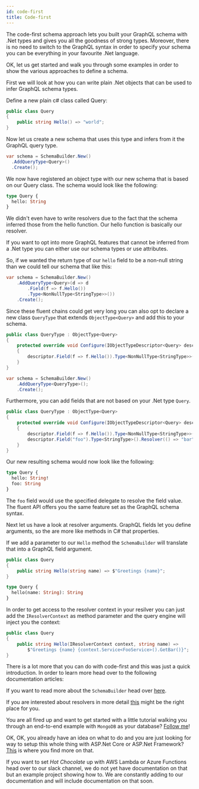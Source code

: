 ```yaml
---
id: code-first
title: Code-first
---
```


The code-first schema approach lets you built your GraphQL schema with .Net types and gives you all the goodness of strong types. Moreover, there is no need to switch to the GraphQL syntax in order to specify your schema you can be everything in your favourite .Net language.

OK, let us get started and walk you through some examples in order to show the various approaches to define a schema.

First we will look at how you can write plain .Net objects that can be used to infer GraphQL schema types.

Define a new plain c# class called Query:

```csharp
public class Query
{
    public string Hello() => "world";
}
```

Now let us create a new schema that uses this type and infers from it the GraphQL query type.

```csharp
var schema = SchemaBuilder.New()
  .AddQueryType<Query>()
  .Create();
```

We now have registered an object type with our new schema that is based on our Query class. The schema would look like the following:

```graphql
type Query {
  hello: String
}
```

We didn't even have to write resolvers due to the fact that the schema inferred those from the hello function. Our hello function is basically our resolver.

If you want to opt into more GraphQL features that cannot be inferred from a .Net type you can either use our schema types or use attributes.

So, if we wanted the return type of our `hello` field to be a non-null string than we could tell our schema that like this:

```csharp
var schema = SchemaBuilder.New()
    .AddQueryType<Query>(d => d
        .Field(f => f.Hello())
        .Type<NonNullType<StringType>>())
    .Create();
```

Since these fluent chains could get very long you can also opt to declare a new class `QueryType` that extends `ObjectType<Query>` and add this to your schema.

```csharp
public class QueryType : ObjectType<Query>
{
    protected override void Configure(IObjectTypeDescriptor<Query> descriptor)
    {
        descriptor.Field(f => f.Hello()).Type<NonNullType<StringType>>();
    }
}

var schema = SchemaBuilder.New()
    .AddQueryType<QueryType>();
    .Create();
```

Furthermore, you can add fields that are not based on your .Net type `Query`.

```csharp
public class QueryType : ObjectType<Query>
{
    protected override void Configure(IObjectTypeDescriptor<Query> descriptor)
    {
        descriptor.Field(f => f.Hello()).Type<NonNullType<StringType>>();
        descriptor.Field("foo").Type<StringType>().Resolver(() => "bar");
    }
}
```

Our new resulting schema would now look like the following:

```graphql
type Query {
  hello: String!
  foo: String
}
```

The `foo` field would use the specified delegate to resolve the field value. The fluent API offers you the same feature set as the GraphQL schema syntax.

Next let us have a look at resolver arguments. GraphQL fields let you define arguments, so the are more like methods in C# that properties.

If we add a parameter to our `Hello` method the `SchemaBuilder` will translate that into a GraphQL field argument.

```csharp
public class Query
{
    public string Hello(string name) => $"Greetings {name}";
}
```

```graphql
type Query {
  hello(name: String): String
}
```

In order to get access to the resolver context in your resilver you can just add the `IResolverContext` as method parameter and the query engine will inject you the context:

```csharp
public class Query
{
    public string Hello(IResolverContext context, string name) =>
        $"Greetings {name} {context.Service<FooService>().GetBar()}";
}
```

There is a lot more that you can do with code-first and this was just a quick introduction. In order to learn more head over to the following documentation articles:

If you want to read more about the `SchemaBuilder` head over [here](schema.md).

If you are interested about resolvers in more detail [this](resolvers.md) might be the right place for you.

You are all fired up and want to get started with a little tutorial walking you through an end-to-end example with `MongoDB` as your database? [Follow me](tutorial-mongo.md)!

OK, OK, you already have an idea on what to do and you are just looking for way to setup this whole thing with ASP.Net Core or ASP.Net Framework? [This](aspnet.md) is where you find more on that.

If you want to set _Hot Chocolate_ up with AWS Lambda or Azure Functions head over to our slack channel, we do not yet have documentation on that but an example project showing how to. We are constantly adding to our documentation and will include documentation on that soon.
